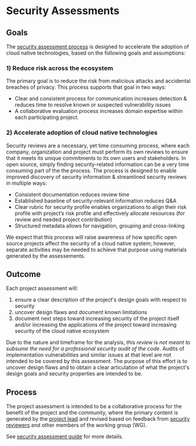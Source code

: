 # Security Assessments

## Goals
The [security assessment process](guide) is designed to accelerate the adoption
of cloud native technologies, based on the following goals and assumptions:

### 1) Reduce risk across the ecosystem

The primary goal is to reduce the risk from malicious attacks and accidental breaches of privacy. This process supports that goal in two ways:

   * Clear and consistent process for communication increases detection &
   reduces time to resolve known or suspected vulnerability issues
   * A collaborative evaluation process increases domain expertise
   within each participating project.

### 2) Accelerate adoption of cloud native technologies

Security reviews are a necessary, yet time consuming process, where each
company, organization and project must perform its own reviews to ensure
that it meets its unique commitments to its own users and stakeholders.
In open source, simply finding security-related information can be a very
time consuming part of the the process. The process is designed to enable improved discovery of security information & streamlined security reviews in multiple ways:

   * Consistent documentation reduces review time
   * Established baseline of security-relevant information reduces Q&A
   * Clear rubric for security profile enables organizations to align their
   risk profile with project’s risk profile and effectively allocate resources
   (for review and needed project contribution)
   * Structured metadata allows for navigation, grouping and cross-linking

We expect that this process will raise awareness of how specific open source
projects affect the security of a cloud native system; however, separate
activities may be needed to achieve that purpose using materials generated by
the assessements.

## Outcome

Each project assessment will:
1. ensure a clear description of the project's design goals with respect to
security
2. uncover design flaws and document known limitations
3. document next steps toward increasing security of the project itself and/or
increasing the applications of the project toward increasing security of the
cloud native ecosystem

Due to the nature and timeframe for the analysis, *this review is not meant
to subsume the need for a professional security audit of the code*.  Audits
of implementation vulnerabilities and similar issues at that level are not
intended to be covered by this assessment.  The purpose of this effort is to
uncover design flaws and to obtain a clear articulation of what the project's
design goals and security properties are intended to be.

## Process

The project assessment is intended to be a collaborative process for
the benefit of the project and the community, where the primary content is
generated by the [project lead](project-lead.md) and revised based on feedback
from [security reviewers](security-reviewer.md) and other members of the
working group (WG).

See [security assessment guide](guide) for more details.
